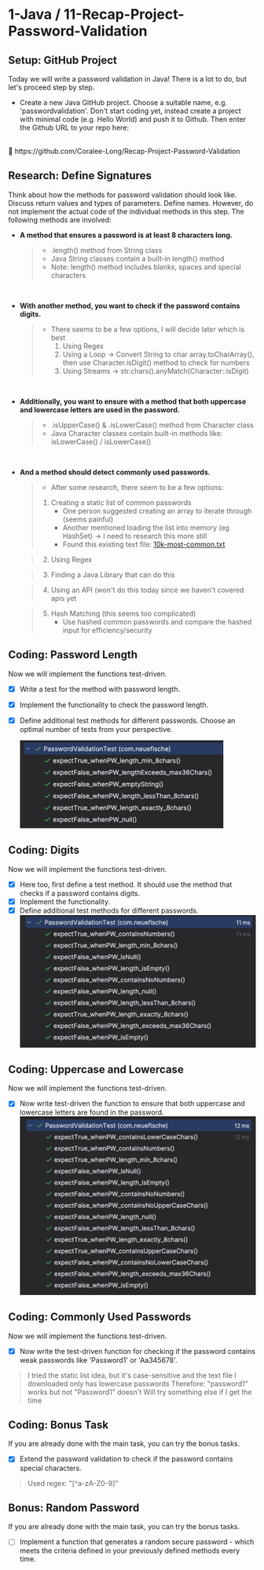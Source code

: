 # 1-Java / 11-Recap-Project-Password-Validation

## Setup: GitHub Project

Today we will write a password validation in Java! There is a lot to do, but let's proceed step by step.

* Create a new Java GitHub project. Choose a suitable name, e.g. 'passwordvalidation'. Don't start coding yet, instead create a project with minimal code (e.g. Hello World) and push it to Github. Then enter the Github URL to your repo here:
<br>
   🔗 https://github.com/Coralee-Long/Recap-Project-Password-Validation

## Research: Define Signatures

Think about how the methods for password validation should look like. Discuss return values and types of parameters. Define names. However, do not implement the actual code of the individual methods in this step. The following methods are involved:


* **A method that ensures a password is at least 8 characters long.**
    > - .length() method from String class
    > - Java String classes contain a built-in length() method
    > - Note: length() method includes blanks, spaces and special characters

    <br>
* **With another method, you want to check if the password contains digits.**
    >  - There seems to be a few options, I will decide later which is best
    >      1. Using Regex
    >      2. Using a Loop -> Convert String to char array.toCharArray(), 
             then use Character.isDigit() method to check for numbers
    >      3. Using Streams -> str.chars().anyMatch(Character::isDigit)

    <br>
* **Additionally, you want to ensure with a method that both uppercase and lowercase letters are used in the password.**
  > - .isUpperCase() & .isLowerCase() method from Character class 
  > - Java Character classes contain built-in methods like: isLowerCase() / isLowerCase()

    <br>
* **And a method should detect commonly used passwords.**

    > - After some research, there seem to be a few options:
    >  1. Creating a static list of common passwords
    >       - One person suggested creating an array to iterate through (seems painful)
    >       - Another mentioned loading the list into memory (eg HashSet) -> I need to research this more still
    >       - Found this existing text file: [10k-most-common.txt](https://github.com/danielmiessler/SecLists/blob/master/Passwords/Common-Credentials/10k-most-common.txt)
  
    >  2. Using Regex
  
    >  3. Finding a Java Library that can do this
  
    >  4. Using an API (won't do this today since we haven't covered apis yet
  
    >  5. Hash Matching (this seems too complicated)
    >       - Use hashed common passwords and compare the hashed input for efficiency/security 


## Coding: Password Length

Now we will implement the functions test-driven.

- [x] Write a test for the method with password length.
- [x] Implement the functionality to check the password length.
- [x] Define additional test methods for different passwords. Choose an optimal number of tests from your perspective.
  
    ![First Tests](src/main/resources/images/firstTests.png)

## Coding: Digits

Now we will implement the functions test-driven.

- [x] Here too, first define a test method. It should use the method that checks if a password contains digits.
- [x] Implement the functionality.
- [x] Define additional test methods for different passwords.
    ![Second Tests](src/main/resources/images/secondTests.png)

## Coding: Uppercase and Lowercase

Now we will implement the functions test-driven.

- [x] Now write test-driven the function to ensure that both uppercase and lowercase letters are found in the password.
      ![Third Tests](src/main/resources/images/thirdTests.png)

## Coding: Commonly Used Passwords

Now we will implement the functions test-driven.

- [x] Now write the test-driven function for checking if the password contains weak passwords like 'Password1' or 'Aa345678'.
> I tried the static list idea, but it's case-sensitive and the text file I downloaded only has lowercase passwords
> Therefore: "password1" works but not "Password1" doesn't
> Will try something else if I get the time

## Coding: Bonus Task

If you are already done with the main task, you can try the bonus tasks.

- [x] Extend the password validation to check if the password contains special characters.
> Used regex: "[^a-zA-Z0-9]"

## Bonus: Random Password

If you are already done with the main task, you can try the bonus tasks.

- [ ] Implement a function that generates a random secure password - which meets the criteria defined in your previously defined methods every time.